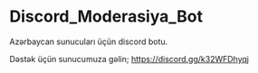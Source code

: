 # Discord_Moderasiya_Bot
Azərbaycan sunucuları üçün discord botu.


Dəstək üçün sunucumuza gəlin; https://discord.gg/k32WFDhyqj
